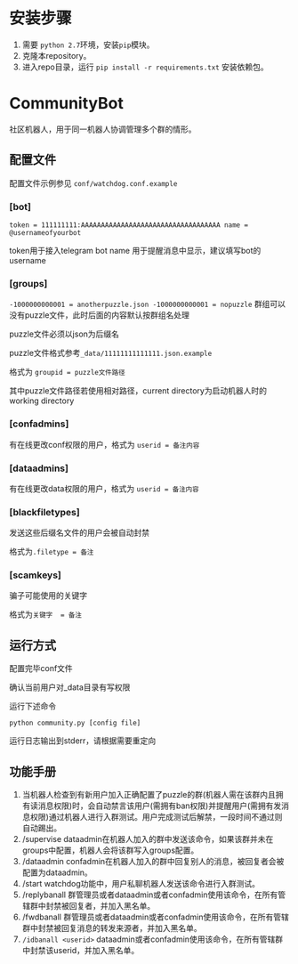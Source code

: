 # 安装步骤
1. 需要 `python 2.7`环境，安装`pip`模块。
1. 克隆本repository。
1. 进入repo目录，运行 `pip install -r requirements.txt` 安装依赖包。

# CommunityBot
社区机器人，用于同一机器人协调管理多个群的情形。
## 配置文件
配置文件示例参见 `conf/watchdog.conf.example`
### [bot]
`
token = 111111111:AAAAAAAAAAAAAAAAAAAAAAAAAAAAAAAAAAA
name = @usernameofyourbot
`

token用于接入telegram bot
name 用于提醒消息中显示，建议填写bot的username

### [groups]
`
-1000000000001 = anotherpuzzle.json
-1000000000001 = nopuzzle
`
群组可以没有puzzle文件，此时后面的内容默认按群组名处理

puzzle文件必须以json为后缀名

puzzle文件格式参考`_data/11111111111111.json.example`

格式为 `groupid = puzzle文件路径`

其中puzzle文件路径若使用相对路径，current directory为启动机器人时的working directory

### [confadmins]
有在线更改conf权限的用户，格式为 `userid = 备注内容`
### [dataadmins]
有在线更改data权限的用户，格式为 `userid = 备注内容`
### [blackfiletypes]
发送这些后缀名文件的用户会被自动封禁

格式为`.filetype = 备注`
### [scamkeys]
骗子可能使用的关键字

格式为`关键字  = 备注`
## 运行方式
配置完毕conf文件

确认当前用户对\_data目录有写权限

运行下述命令

`python community.py [config file]`

运行日志输出到stderr，请根据需要重定向
## 功能手册
1. 当机器人检查到有新用户加入正确配置了puzzle的群(机器人需在该群内且拥有读消息权限)时，会自动禁言该用户(需拥有ban权限)并提醒用户(需拥有发消息权限)通过机器人进行入群测试。用户完成测试后解禁，一段时间不通过则自动踢出。
1. /supervise dataadmin在机器人加入的群中发送该命令，如果该群并未在groups中配置，机器人会将该群写入groups配置。
1. /dataadmin confadmin在机器人加入的群中回复别人的消息，被回复者会被配置为dataadmin。
1. /start watchdog功能中，用户私聊机器人发送该命令进行入群测试。
1. /replybanall 群管理员或者dataadmin或者confadmin使用该命令，在所有管辖群中封禁被回复者，并加入黑名单。
1. /fwdbanall 群管理员或者dataadmin或者confadmin使用该命令，在所有管辖群中封禁被回复消息的转发来源者，并加入黑名单。
1. `/idbanall <userid>` dataadmin或者confadmin使用该命令，在所有管辖群中封禁该userid，并加入黑名单。
